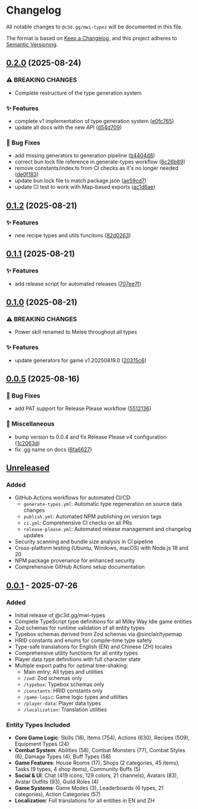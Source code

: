 # Changelog

All notable changes to `@c3d.gg/mwi-types` will be documented in this file.

The format is based on [Keep a Changelog](https://keepachangelog.com/en/1.0.0/),
and this project adheres to [Semantic Versioning](https://semver.org/spec/v2.0.0.html).

## [0.2.0](https://github.com/c3d-gg/mwi-types/compare/v0.1.2...v0.2.0) (2025-08-24)


### ⚠ BREAKING CHANGES

* Complete restructure of the type generation system

### ✨ Features

* complete v1 implementation of type generation system ([e0fc765](https://github.com/c3d-gg/mwi-types/commit/e0fc76585312df6f6ddaaf6c8416a8cd9d28dd4b))
* update all docs with the new API ([d54d709](https://github.com/c3d-gg/mwi-types/commit/d54d7099f58f6b39dca9a472da5af7834ef14d02))


### 🐛 Bug Fixes

* add missing generators to generation pipeline ([b4404d8](https://github.com/c3d-gg/mwi-types/commit/b4404d88a7877e3fab2b2387112ec61cd969f18e))
* correct bun lock file reference in generate-types workflow ([6c26b89](https://github.com/c3d-gg/mwi-types/commit/6c26b8976d982e7f01510abcc540b42fd953dcce))
* remove constants/index.ts from CI checks as it's no longer needed ([de0f183](https://github.com/c3d-gg/mwi-types/commit/de0f183d2a3667101a4a46230ac4bebb00fa392e))
* update bun.lock file to match package.json ([ae59cd7](https://github.com/c3d-gg/mwi-types/commit/ae59cd7fcb9a911a01462d7db0c47b1cbf40af6b))
* update CI test to work with Map-based exports ([ac1d6ae](https://github.com/c3d-gg/mwi-types/commit/ac1d6aecf3c680b2cd05205b643010a3ad248f59))

## [0.1.2](https://github.com/c3d-gg/mwi-types/compare/v0.1.1...v0.1.2) (2025-08-21)

### ✨ Features

- new recipe types and utils funcitons ([82d0263](https://github.com/c3d-gg/mwi-types/commit/82d0263b5a292716dc19182b9fd72ad86552224f))

## [0.1.1](https://github.com/c3d-gg/mwi-types/compare/v0.1.0...v0.1.1) (2025-08-21)

### ✨ Features

- add release script for automated releases ([707ee7f](https://github.com/c3d-gg/mwi-types/commit/707ee7fb9a88484b2457ba4aa0eb1ae26baffa4f))

## [0.1.0](https://github.com/c3d-gg/mwi-types/compare/v0.0.5...v0.1.0) (2025-08-21)

### ⚠ BREAKING CHANGES

- Power skill renamed to Melee throughout all types

### ✨ Features

- update generators for game v1.20250819.0 ([20315c6](https://github.com/c3d-gg/mwi-types/commit/20315c66daff79940f48f67477d5b7a95a162de1))

## [0.0.5](https://github.com/c3d-gg/mwi-types/compare/v0.0.4...v0.0.5) (2025-08-16)

### 🐛 Bug Fixes

- add PAT support for Release Please workflow ([5512136](https://github.com/c3d-gg/mwi-types/commit/551213643a1cfaa6b4ba8c43a932f34d31cbb5a7))

### 🔧 Miscellaneous

- bump version to 0.0.4 and fix Release Please v4 configuration ([1c2063d](https://github.com/c3d-gg/mwi-types/commit/1c2063da251e5068d55547ad62223759e9fea6b0))
- fix .gg name on docs ([6fa6627](https://github.com/c3d-gg/mwi-types/commit/6fa6627fd9549055cb6c529e049659697492b983))

## [Unreleased]

### Added

- GitHub Actions workflows for automated CI/CD:
  - `generate-types.yml`: Automatic type regeneration on source data changes
  - `publish.yml`: Automated NPM publishing on version tags
  - `ci.yml`: Comprehensive CI checks on all PRs
  - `release-please.yml`: Automated release management and changelog updates
- Security scanning and bundle size analysis in CI pipeline
- Cross-platform testing (Ubuntu, Windows, macOS) with Node.js 18 and 20
- NPM package provenance for enhanced security
- Comprehensive GitHub Actions setup documentation

## [0.0.1] - 2025-07-26

### Added

- Initial release of @c3d.gg/mwi-types
- Complete TypeScript type definitions for all Milky Way Idle game entities
- Zod schemas for runtime validation of all entity types
- Typebox schemas derived from Zod schemas via @sinclair/typemap
- HRID constants and enums for compile-time type safety
- Type-safe translations for English (EN) and Chinese (ZH) locales
- Comprehensive utility functions for all entity types
- Player data type definitions with full character state
- Multiple export paths for optimal tree-shaking:
  - Main entry: All types and utilities
  - `/zod`: Zod schemas only
  - `/typebox`: Typebox schemas only
  - `/constants`: HRID constants only
  - `/game-logic`: Game logic types and utilities
  - `/player-data`: Player data types
  - `/localization`: Translation utilities

### Entity Types Included

- **Core Game Logic**: Skills (18), Items (754), Actions (630), Recipes (509), Equipment Types (24)
- **Combat System**: Abilities (58), Combat Monsters (77), Combat Styles (6), Damage Types (4), Buff Types (58)
- **Game Features**: House Rooms (17), Shops (2 categories, 45 items), Tasks (9 types, 4 shop items), Community Buffs (5)
- **Social & UI**: Chat (419 icons, 129 colors, 21 channels), Avatars (83), Avatar Outfits (93), Guild Roles (4)
- **Game Systems**: Game Modes (3), Leaderboards (6 types, 21 categories), Action Categories (57)
- **Localization**: Full translations for all entities in EN and ZH

[unreleased]: https://github.com/c3d-gg/mwi-types/compare/v0.0.1...HEAD
[0.0.1]: https://github.com/c3d-gg/mwi-types/releases/tag/v0.0.1
